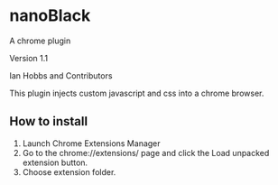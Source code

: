 # nanoBlack
A chrome plugin

Version 1.1

Ian Hobbs and Contributors

This plugin injects custom javascript and css into a chrome browser.

## How to install
1. Launch Chrome Extensions Manager
2. Go to the chrome://extensions/ page and click the Load unpacked extension button.
3. Choose extension folder.


